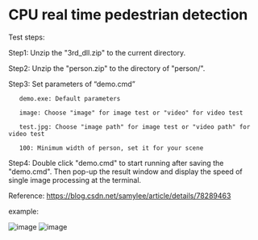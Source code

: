 # CPU real time pedestrian detection
 
Test steps:

Step1: Unzip the "3rd_dll.zip" to the current directory.

Step2: Unzip the "person.zip" to the directory of "person/".

Step3: Set parameters of “demo.cmd”

       demo.exe: Default parameters

       image: Choose "image" for image test or "video" for video test

       test.jpg: Choose "image path" for image test or "video path" for video test

       100: Minimum width of person, set it for your scene

Step4: Double click "demo.cmd" to start running after saving the "demo.cmd". Then pop-up the result window and display the speed of single image processing at the terminal.


Reference: https://blog.csdn.net/samylee/article/details/78289463

example:

![image](https://github.com/samylee/mtcnn_person/blob/master/1.jpg)                     ![image](https://github.com/samylee/mtcnn_person/blob/master/2.jpg)
